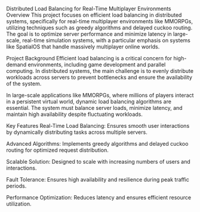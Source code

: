 Distributed Load Balancing for Real-Time Multiplayer Environments
Overview
This project focuses on efficient load balancing in distributed systems, specifically for real-time multiplayer environments like MMORPGs, utilizing techniques such as greedy algorithms and delayed cuckoo routing. The goal is to optimize server performance and minimize latency in large-scale, real-time simulation systems, with a particular emphasis on systems like SpatialOS that handle massively multiplayer online worlds.

Project Background
Efficient load balancing is a critical concern for high-demand environments, including game development and parallel computing. In distributed systems, the main challenge is to evenly distribute workloads across servers to prevent bottlenecks and ensure the availability of the system.

In large-scale applications like MMORPGs, where millions of players interact in a persistent virtual world, dynamic load balancing algorithms are essential. The system must balance server loads, minimize latency, and maintain high availability despite fluctuating workloads.

Key Features
Real-Time Load Balancing: Ensures smooth user interactions by dynamically distributing tasks across multiple servers.

Advanced Algorithms: Implements greedy algorithms and delayed cuckoo routing for optimized request distribution.

Scalable Solution: Designed to scale with increasing numbers of users and interactions.

Fault Tolerance: Ensures high availability and resilience during peak traffic periods.

Performance Optimization: Reduces latency and ensures efficient resource utilization.